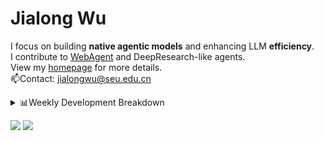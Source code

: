 #  Jialong Wu

I focus on building **native agentic models** and enhancing LLM **efficiency**.<br>
I contribute to [WebAgent](https://github.com/Alibaba-NLP/WebAgent) and DeepResearch-like agents.<br>
View my [homepage](https://callanwu.github.io/) for more details. <br>
📫Contact: jialongwu@seu.edu.cn

<details><summary>📊Weekly Development Breakdown</summary>

<!--START_SECTION:waka-->

```txt
From: 18 July 2025 - To: 25 July 2025

Total Time: 9 hrs 25 mins

Python       4 hrs 58 mins   █████████████▒░░░░░░░░░░░   52.76 %
JSON         3 hrs 19 mins   ████████▓░░░░░░░░░░░░░░░░   35.31 %
Markdown     54 mins         ██▒░░░░░░░░░░░░░░░░░░░░░░   09.58 %
HTML         9 mins          ▒░░░░░░░░░░░░░░░░░░░░░░░░   01.64 %
Bash         3 mins          ░░░░░░░░░░░░░░░░░░░░░░░░░   00.61 %
```

<!--END_SECTION:waka-->

[![wakatime](https://wakatime.com/badge/user/c6720b29-9431-4a60-bc9d-e1fb2b6bd65f.svg)](https://wakatime.com/@c6720b29-9431-4a60-bc9d-e1fb2b6bd65f)
</details>

[![](https://img.shields.io/badge/Google%20Scholar-4385FE.svg?&color=d6d6d6&style=flat-square&logo=google-scholar)](https://scholar.google.com/citations?user=6eg2m4YAAAAJ)
![](https://komarev.com/ghpvc/?username=callanwu)
